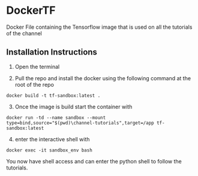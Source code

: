 # DockerTF
Docker File containing the Tensorflow image that is used on all the tutorials of the channel


## Installation Instructions

1) Open the terminal

2) Pull the repo and install the docker using the following command at the root of the repo

`docker build -t tf-sandbox:latest .`

3) Once the image is build start the container with

`docker run -td --name sandbox --mount type=bind,source="$(pwd)\channel-tutorials",target=/app tf-sandbox:latest`

4) enter the interactive shell with

`docker exec -it sandbox_env bash`

You now have shell access and can enter the python shell to follow the tutorials.